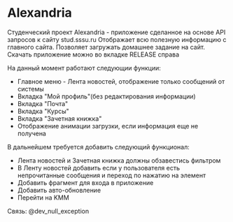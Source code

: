 # Alexandria

Студенческий проект
Alexandria - приложение сделанное на основе API запросов к сайту stud.sssu.ru 
Отображает всю полезную информацию с главного сайта. Позволяет загружать домашнее задание на сайт.
Скачать приложение можно во вкладке RELEASE справа

На данный момент работают следующии функции:
+ Главное меню - Лента новостей, отображение только сообщений от системы
+ Вкладка "Мой профиль"(без редактирования информации)
+ Вкладка "Почта" 
+ Вкладка "Курсы"
+ Вкладка "Зачетная книжка"
+ Отображение анимации загрузки, если информация еще не получена

В дальнейшем требуется добавить следующий функционал:
+ Лента новостей и Зачетная книжка должны обзавестись фильтром
+ В Ленту новостей добавить если у пользователя есть непрочитанные сообщения и переход по нажатию на элемент 
+ Добавить фрагмент для входа в приложение
+ Добавить авто-обновление
+ Перейти на KMM

Связь: @dev_null_exception
